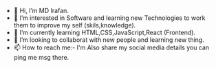 - 👋 Hi, I’m MD Irafan.
- 👀 I’m interested in Software and learning new Technologies to work them to improve my self (skils,knowledge).  
- 🌱 I’m currently learning HTML,CSS,JavaScript,React (Frontend).
- 💞️ I’m looking to collaborat with new people and learning new thing. 
- 📫 How to reach me:- I'm Also share my social media details you can ping me msg there.

<!---
MDirafan/MDirafan is a ✨ special ✨ repository because its `README.md` (this file) appears on your GitHub profile.
You can click the Preview link to take a look at your changes.
--->
